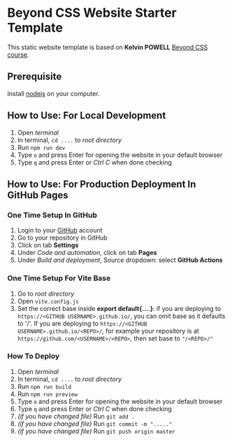 # Beyond CSS Website Starter Template

This static website template is based on **Kelvin POWELL** [Beyond CSS course](https://www.beyondcss.dev/).

## Prerequisite

Install [nodejs](https://nodejs.org/) on your computer.

## How to Use: For Local Development

1. Open _terminal_
2. In terminal, `cd ....` to _root directory_
3. Run `npm run dev`
4. Type `o` and press Enter for opening the website in your default browser
5. Type `q` and press Enter or _Ctrl C_ when done checking

## How to Use: For Production Deployment In GitHub Pages

### One Time Setup In GitHub

1. Login to your [GitHub](https://github.com/) account
2. Go to your repository in GitHub
3. Click on tab **Settings**
4. Under _Code and automation_, click on tab **Pages**
5. Under _Build and deployment_, Source dropdown: select **GitHub Actions**

### One Time Setup For Vite Base

1. Go to _root directory_
2. Open `vite.config.js`
3. Set the correct base inside **export default{....}**: if you are deploying to `https://<GITHUB USERNAME>.github.io/`, you can omit base as it defaults to '/'. If you are deploying to `https://<GITHUB USERNAME>.github.io/<REPO>/`, for example your repository is at `https://github.com/<USERNAME>/<REPO>`, then set base to `"/<REPO>/"`

### How To Deploy

1. Open _terminal_
2. In terminal, `cd ....` to _root directory_
3. Run `npm run build`
4. Run `npm run preview`
5. Type `o` and press Enter for opening the website in your default browser
6. Type `q` and press Enter or _Ctrl C_ when done checking
7. _(if you have changed file)_ Run `git add .`
8. _(if you have changed file)_ Run `git commit -m "....."`
9. _(if you have changed file)_ Run `git push origin master`
